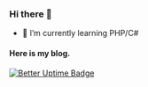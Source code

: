 ### Hi there 👋

- 🌱 I’m currently learning PHP/C#

#### Here is my blog.

[![Better Uptime Badge](https://betteruptime.com/status-badges/v1/monitor/esyi.svg)](https://betteruptime.com/?utm_source=status_badge)

<!--
**touchinglie/touchinglie** is a ✨ _special_ ✨ repository because its `README.md` (this file) appears on your GitHub profile.

Here are some ideas to get you started:

- 🔭 I’m currently working on ...
- 🌱 I’m currently learning ...
- 👯 I’m looking to collaborate on ...
- 🤔 I’m looking for help with ...
- 💬 Ask me about ...
- 📫 How to reach me: ...
- 😄 Pronouns: ...
- ⚡ Fun fact: ...
-->
